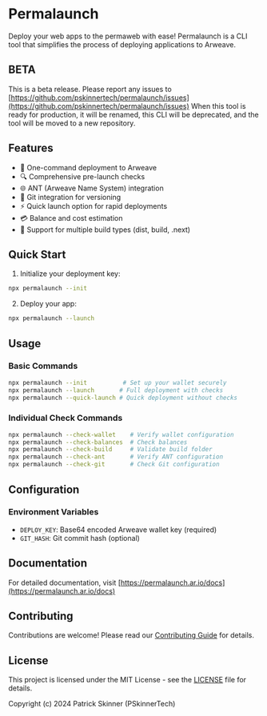 # Permalaunch

Deploy your web apps to the permaweb with ease! Permalaunch is a CLI tool that simplifies the process of deploying applications to Arweave.

## BETA

This is a beta release. Please report any issues to [https://github.com/pskinnertech/permalaunch/issues](https://github.com/pskinnertech/permalaunch/issues)
When this tool is ready for production, it will be renamed, this CLI will be deprecated, and the tool will be moved to a new repository.

## Features

- 🚀 One-command deployment to Arweave
- 🔍 Comprehensive pre-launch checks
- 🌐 ANT (Arweave Name System) integration
- 🔄 Git integration for versioning
- ⚡ Quick launch option for rapid deployments
- 💳 Balance and cost estimation
- 📁 Support for multiple build types (dist, build, .next)

## Quick Start

1. Initialize your deployment key:
```bash
npx permalaunch --init
```

2. Deploy your app:
```bash
npx permalaunch --launch
```

## Usage

### Basic Commands

```bash
npx permalaunch --init          # Set up your wallet securely
npx permalaunch --launch       # Full deployment with checks
npx permalaunch --quick-launch # Quick deployment without checks
```

### Individual Check Commands

```bash
npx permalaunch --check-wallet    # Verify wallet configuration
npx permalaunch --check-balances  # Check balances
npx permalaunch --check-build     # Validate build folder
npx permalaunch --check-ant       # Verify ANT configuration
npx permalaunch --check-git       # Check Git configuration
```

## Configuration

### Environment Variables

- `DEPLOY_KEY`: Base64 encoded Arweave wallet key (required)
- `GIT_HASH`: Git commit hash (optional)

## Documentation

For detailed documentation, visit [https://permalaunch.ar.io/docs](https://permalaunch.ar.io/docs)

## Contributing

Contributions are welcome! Please read our [Contributing Guide](CONTRIBUTING.md) for details.

## License

This project is licensed under the MIT License - see the [LICENSE](LICENSE) file for details.

Copyright (c) 2024 Patrick Skinner (PSkinnerTech)
